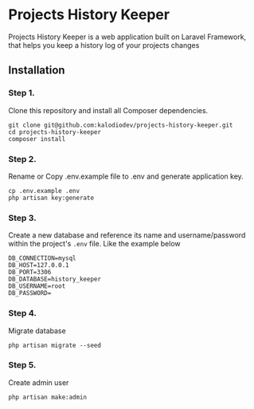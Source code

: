 # Projects History Keeper
Projects History Keeper is a web application built on Laravel Framework, that helps you keep a history log of your projects changes

## Installation

### Step 1.
Clone this repository and install all Composer dependencies.
```
git clone git@github.com:kalodiodev/projects-history-keeper.git
cd projects-history-keeper
composer install
```

### Step 2.
Rename or Copy .env.example file to .env and generate application key.
```
cp .env.example .env
php artisan key:generate
```

### Step 3.
Create a new database and reference its name and username/password within the project's `.env` file. Like the example below
```
DB_CONNECTION=mysql
DB_HOST=127.0.0.1
DB_PORT=3306
DB_DATABASE=history_keeper
DB_USERNAME=root
DB_PASSWORD=
```

### Step 4.
Migrate database
```
php artisan migrate --seed
```

### Step 5.
Create admin user
```
php artisan make:admin
```